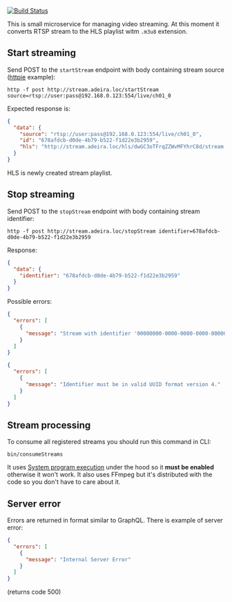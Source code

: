 [![Build Status](https://travis-ci.org/adeira/connector-stream.svg?branch=master)](https://travis-ci.org/adeira/connector-stream)

This is small microservice for managing video streaming. At this moment it converts RTSP stream to the HLS playlist witm `.m3u8` extension.

## Start streaming

Send POST to the `startStream` endpoint with body containing stream source ([httpie](https://github.com/jkbrzt/httpie) example):

```
http -f post http://stream.adeira.loc/startStream source=rtsp://user:pass@192.168.0.123:554/live/ch01_0
```

Expected response is:

```json
{
  "data": {
    "source": "rtsp://user:pass@192.168.0.123:554/live/ch01_0",
    "id": "678afdcb-d0de-4b79-b522-f1d22e3b2959",
    "hls": "http://stream.adeira.loc/hls/dwGC3oTFrqZZWvMFYhrC8d/stream.m3u8"
  }
}
```

HLS is newly created stream playlist.

## Stop streaming

Send POST to the `stopStream` endpoint with body containing stream identifier:

    http -f post http://stream.adeira.loc/stopStream identifier=678afdcb-d0de-4b79-b522-f1d22e3b2959

Response:

```json
{
  "data": {
    "identifier": "678afdcb-d0de-4b79-b522-f1d22e3b2959"
  }
}
```

Possible errors:

```json
{
  "errors": [
    {
      "message": "Stream with identifier '00000000-0000-0000-0000-000000000001' is not registered!"
    }
  ]
}
```

```json
{
  "errors": [
    {
      "message": "Identifier must be in valid UUID format version 4."
    }
  ]
}
```

## Stream processing

To consume all registered streams you should run this command in CLI:

    bin/consumeStreams

It uses [System program execution](http://php.net/manual/en/book.exec.php) under the hood so it **must be enabled** otherwise it won't work. It also uses FFmpeg but it's distributed with the code so you don't have to care about it.

## Server error

Errors are returned in format similar to GraphQL. There is example of server error:

```json
{
  "errors": [
    {
      "message": "Internal Server Error"
    }
  ]
}
```

(returns code 500)
